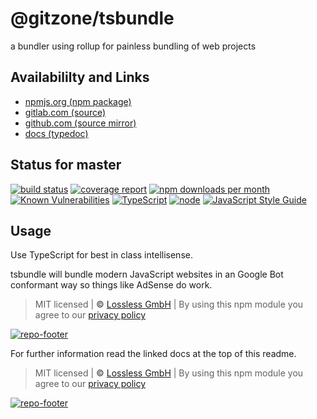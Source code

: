 # @gitzone/tsbundle
a bundler using rollup for painless bundling of web projects

## Availabililty and Links
* [npmjs.org (npm package)](https://www.npmjs.com/package/@gitzone/tsbundle)
* [gitlab.com (source)](https://gitlab.com/gitzone/tsbundle)
* [github.com (source mirror)](https://github.com/gitzone/tsbundle)
* [docs (typedoc)](https://gitzone.gitlab.io/tsbundle/)

## Status for master
[![build status](https://gitlab.com/gitzone/tsbundle/badges/master/build.svg)](https://gitlab.com/gitzone/tsbundle/commits/master)
[![coverage report](https://gitlab.com/gitzone/tsbundle/badges/master/coverage.svg)](https://gitlab.com/gitzone/tsbundle/commits/master)
[![npm downloads per month](https://img.shields.io/npm/dm/@gitzone/tsbundle.svg)](https://www.npmjs.com/package/@gitzone/tsbundle)
[![Known Vulnerabilities](https://snyk.io/test/npm/@gitzone/tsbundle/badge.svg)](https://snyk.io/test/npm/@gitzone/tsbundle)
[![TypeScript](https://img.shields.io/badge/TypeScript->=%203.x-blue.svg)](https://nodejs.org/dist/latest-v10.x/docs/api/)
[![node](https://img.shields.io/badge/node->=%2010.x.x-blue.svg)](https://nodejs.org/dist/latest-v10.x/docs/api/)
[![JavaScript Style Guide](https://img.shields.io/badge/code%20style-prettier-ff69b4.svg)](https://prettier.io/)

## Usage

Use TypeScript for best in class intellisense.

tsbundle will bundle modern JavaScript websites in an Google Bot conformant way so things like AdSense do work.

> MIT licensed | **&copy;** [Lossless GmbH](https://lossless.gmbh)
> | By using this npm module you agree to our [privacy policy](https://lossless.gmbH/privacy.html)

[![repo-footer](https://gitzone.gitlab.io/assets/repo-footer.svg)](https://maintainedby.lossless.com)

For further information read the linked docs at the top of this readme.

> MIT licensed | **&copy;** [Lossless GmbH](https://lossless.gmbh)
| By using this npm module you agree to our [privacy policy](https://lossless.gmbH/privacy.html)

[![repo-footer](https://gitzone.gitlab.io/assets/repo-footer.svg)](https://maintainedby.lossless.com)
